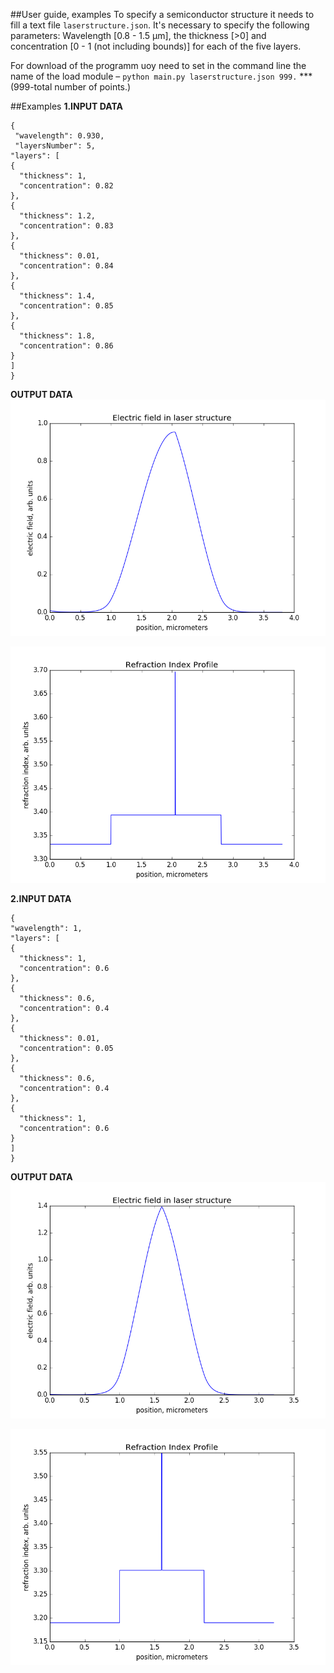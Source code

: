 ##User guide, examples 
To specify a semiconductor structure it needs to fill a text file `laserstructure.json`. It's necessary to specify the following parameters:
Wavelength [0.8 - 1.5 µm], the thickness [>0] and concentration [0 - 1 (not including bounds)] for each of the five layers.

 For download of the programm uoy need to set in the command line  the name of the load module – `python main.py laserstructure.json 999.` 
***(999-total number of points.)




##Examples
__1.INPUT DATA__

    {                                
     "wavelength": 0.930,
     "layersNumber": 5,                     
    "layers": [                           
    {                                     
      "thickness": 1,
      "concentration": 0.82
    },    
    {                                     
      "thickness": 1.2,
      "concentration": 0.83
    },    
    {                                     
      "thickness": 0.01,
      "concentration": 0.84
    },    
    {                                     
      "thickness": 1.4,
      "concentration": 0.85
    },    
    {                                     
      "thickness": 1.8,
      "concentration": 0.86
    }                            
    ]                                                     
    }   
__OUTPUT DATA__
![1](https://raw.githubusercontent.com/DQE-Polytech-University/Beamplex/master/doc/field.png)



![1](https://raw.githubusercontent.com/DQE-Polytech-University/Beamplex/master/doc/refraction.png)

__2.INPUT DATA__

    {                                         
    "wavelength": 1,                    
    "layers": [                           
    {                                     
      "thickness": 1,
      "concentration": 0.6
    },    
    {                                     
      "thickness": 0.6,
      "concentration": 0.4
    },    
    {                                     
      "thickness": 0.01,
      "concentration": 0.05
    },    
    {                                     
      "thickness": 0.6,
      "concentration": 0.4
    },    
    {                                     
      "thickness": 1,
      "concentration": 0.6
    }                            
    ]                                                     
    } 

__OUTPUT DATA__
![1](https://raw.githubusercontent.com/DQE-Polytech-University/Beamplex/master/doc/field%20(2).png)



![1](https://raw.githubusercontent.com/DQE-Polytech-University/Beamplex/master/doc/refraction%20(2).png)